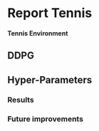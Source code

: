 # Report Tennis



#### Tennis Environment

## DDPG

## Hyper-Parameters

### Results

### Future improvements
